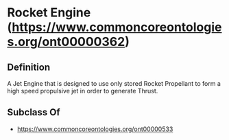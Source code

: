 # Rocket Engine (https://www.commoncoreontologies.org/ont00000362)

## Definition
A Jet Engine that is designed to use only stored Rocket Propellant to form a high speed propulsive jet in order to generate Thrust.

## Subclass Of
- https://www.commoncoreontologies.org/ont00000533

